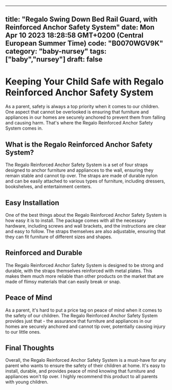 
---
title: "Regalo Swing Down Bed Rail Guard, with Reinforced Anchor Safety System" 
date: Mon Apr 10 2023 18:28:58 GMT+0200 (Central European Summer Time)
code: "B0070WGV9K"
category: "baby-nursey"
tags: ["baby","nursey"] 
draft: false
---
    
# Keeping Your Child Safe with Regalo Reinforced Anchor Safety System

As a parent, safety is always a top priority when it comes to our children. One aspect that cannot be overlooked is ensuring that furniture and appliances in our homes are securely anchored to prevent them from falling and causing harm. That's where the Regalo Reinforced Anchor Safety System comes in. 

## What is the Regalo Reinforced Anchor Safety System?

The Regalo Reinforced Anchor Safety System is a set of four straps designed to anchor furniture and appliances to the wall, ensuring they remain stable and cannot tip over. The straps are made of durable nylon and can be easily attached to various types of furniture, including dressers, bookshelves, and entertainment centers. 

## Easy Installation

One of the best things about the Regalo Reinforced Anchor Safety System is how easy it is to install. The package comes with all the necessary hardware, including screws and wall brackets, and the instructions are clear and easy to follow. The straps themselves are also adjustable, ensuring that they can fit furniture of different sizes and shapes. 

## Reinforced and Durable

The Regalo Reinforced Anchor Safety System is designed to be strong and durable, with the straps themselves reinforced with metal plates. This makes them much more reliable than other products on the market that are made of flimsy materials that can easily break or snap. 

## Peace of Mind

As a parent, it's hard to put a price tag on peace of mind when it comes to the safety of our children. The Regalo Reinforced Anchor Safety System provides just that - the assurance that furniture and appliances in our homes are securely anchored and cannot tip over, potentially causing injury to our little ones. 

## Final Thoughts

Overall, the Regalo Reinforced Anchor Safety System is a must-have for any parent who wants to ensure the safety of their children at home. It's easy to install, durable, and provides peace of mind knowing that furniture and appliances won't tip over. I highly recommend this product to all parents with young children.
